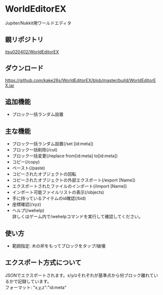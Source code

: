 # WorldEditorEX
Jupiter/Nukkit用ワールドエディタ  

## 親リポジトリ
<a href="https://github.com/itsu020402/WorldEditorEX">itsu020402/WorldEditorEX</a>
  
## ダウンロード
<a href="https://github.com/kake26s/WorldEditorEX/blob/master/build/WorldEditorEX.jar">https://github.com/kake26s/WorldEditorEX/blob/master/build/WorldEditorEX.jar</a>    

## 追加機能
- ブロック一括ランダム設置

## 主な機能
- ブロック一括ランダム設置(/set [id:meta])  
- ブロック一括削除(/cut)  
- ブロック一括変更(/replace from[id:meta] to[id:meta])  
- コピー(/copy)  
- ペースト(/paste)  
- コピーされたオブジェクトの回転  
- コピーされたオブジェクトの外部エクスポート(/export [Name])  
- エクスポートされたファイルのインポート(/import [Name]) 
- インポート可能ファイルリストの表示(/objects)  
- 手に持っているアイテムのid確認(/bid)  
- 座標確認(/xyz)  
- ヘルプ(/wehelp)  
詳しくはゲーム内で/wehelpコマンドを実行して確認してください。  
  
## 使い方
- 範囲指定: 木の斧をもってブロックをタップ/破壊  
  
## エクスポート方式について
JSONでエクスポートされます。x/y/zそれぞれが基準点から何ブロック離れているかで記録しています。  
フォーマット: "x,y,z":"id:meta"  
